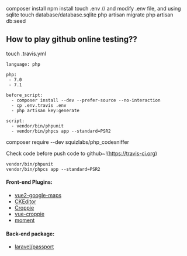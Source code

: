 composer install
npm install
touch .env
// and modify .env file, and using sqlite
touch database/database.sqlite
php artisan migrate
php artisan db:seed

## How to play github online testing??

touch .travis.yml

````
language: php

php:
 - 7.0
 - 7.1

before_script:
  - composer install --dev --prefer-source --no-interaction
  - cp .env.travis .env
  - php artisan key:generate

script:
  - vendor/bin/phpunit
  - vendor/bin/phpcs app --standard=PSR2
````

composer require --dev squizlabs/php_codesniffer

Check code before push code to github~!(https://travis-ci.org)
````
vendor/bin/phpunit
vendor/bin/phpcs app --standard=PSR2
````


#### Front-end Plugins:

- [vue2-google-maps](https://www.npmjs.com/package/vue2-google-maps)
- [CKEditor](https://ckeditor.com/builder)
- [Croppie](https://github.com/foliotek/croppie)
- [vue-croppie](https://github.com/jofftiquez/vue-croppie)
- [moment](https://momentjs.com/)

#### Back-end package:

- [laravel/passport](https://laravel.com/docs/5.4/passport)
